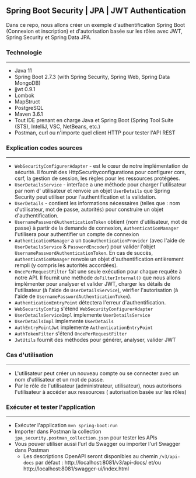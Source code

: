 ## Spring Boot Security | JPA | JWT Authentication

Dans ce repo, nous allons créer un exemple d'authentification Spring Boot (Connexion et inscription) et d'autorisation
basée sur les rôles avec JWT, Spring Security et Spring Data JPA.

### Technologie
---

- Java 11
- Spring Boot 2.7.3 (with Spring Security, Spring Web, Spring Data MongoDB)
- jjwt 0.9.1
- Lombok
- MapStruct
- PostgreSQL
- Maven 3.6.1
- Tout IDE prenant en charge Java et Spring Boot (Spring Tool Suite (STS), IntelliJ, VSC, NetBeans, etc.)
- Postman, curl ou n'importe quel client HTTP pour tester l'API REST

### Explication codes sources
---

- `WebSecurityConfigurerAdapter` - est le cœur de notre implémentation de sécurité. Il fournit des
  HttpSecurityconfigurations pour configurer cors, csrf, la gestion de session, les règles pour les ressources
  protégées.
- `UserDetailsService` - interface a une méthode pour charger l'utilisateur par nom d' utilisateur et renvoie un
  objet `UserDetails` que Spring Security peut utiliser pour l'authentification et la validation.
- `UserDetails` - contient les informations nécessaires (telles que : nom d'utilisateur, mot de passe, autorités) pour
  construire un objet d'authentification.
- `UsernamePasswordAuthenticationToken` obtient {nom d'utilisateur, mot de passe} à partir de la demande de
  connexion, `AuthenticationManager` l'utilisera pour authentifier un compte de connexion
- `AuthenticationManager` a un `DaoAuthenticationProvider` (avec l'aide de `UserDetailsService` & `PasswordEncoder`)
  pour valider l'objet `UsernamePasswordAuthenticationToken`. En cas de succès, `AuthenticationManager` renvoie un objet
  d'authentification entièrement rempli (y compris les autorités accordées).
- `OncePerRequestFilter` fait une seule exécution pour chaque requête à notre API. Il fournit une
  méthode `doFilterInternal()` que nous allons implémenter pour analyser et valider JWT, charger les détails de
  l'utilisateur (à l'aide de `UserDetailsService`), vérifier l'autorisation (à l'aide
  de `UsernamePasswordAuthenticationToken`).
- `AuthenticationEntryPoint` détectera l'erreur d'authentification.
- `WebSecurityConfig` s'étend `WebSecurityConfigurerAdapter`
- `UserDetailsServiceImpl` implemente `UserDetailsService`
- `UserDetailsImpl` implemente `UserDetails`
- `AuthEntryPointJwt` implemente `AuthenticationEntryPoint`
- `AuthTokenFilter` s'étend `OncePerRequestFilter`
- `JwtUtils` fournit des méthodes pour générer, analyser, valider JWT

### Cas d'utilisation
---
- L'utilisateur peut créer un nouveau compte ou se connecter avec un nom d'utilisateur et un mot de passe.
- Par le rôle de l'utilisateur (administrateur, utilisateur), nous autorisons l'utilisateur à accéder aux ressources (
  autorisation basée sur les rôles)

### Exécuter et tester l'application
---
- Exécuter l'application `mvn spring-boot:run`
- Importer dans Postman la collection `jpa_security.postman_collection.json` pour tester les APIs
- Vous pouver utiliser aussi l'url du Swagger ou importer l'url Swagger dans Postman
    - Les descriptions OpenAPI seront disponibles au chemin `/v3/api-docs` par
      défaut : http://localhost:8081/v3/api-docs/ et/ou http://localhost:8081/swagger-ui/index.html

